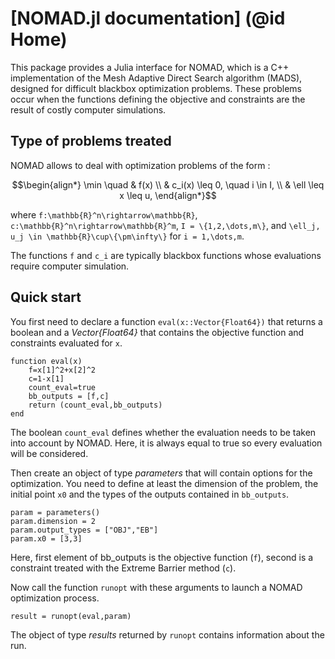 # [NOMAD.jl documentation] (@id Home)

This package provides a Julia interface for NOMAD, which is a C++ implementation of the Mesh Adaptive Direct Search algorithm (MADS), designed for difficult blackbox optimization problems. These problems occur when the functions defining the objective and constraints are the result of costly computer simulations.

## Type of problems treated

NOMAD allows to deal with optimization problems of the form :

```math
\begin{align*}
\min \quad & f(x) \\
& c_i(x) \leq 0, \quad i \in I, \\
& \ell \leq x \leq u,
\end{align*}
```

where ``f:\mathbb{R}^n\rightarrow\mathbb{R}``,
``c:\mathbb{R}^n\rightarrow\mathbb{R}^m``,
``I = \{1,2,\dots,m\}``,
and
``\ell_j, u_j \in \mathbb{R}\cup\{\pm\infty\}``
for ``i = 1,\dots,m``.

The functions ``f`` and ``c_i`` are typically blackbox functions whose evaluations require computer simulation.

## Quick start

You first need to declare a function `eval(x::Vector{Float64})` that returns a boolean and a *Vector{Float64}* that contains the objective function and constraints evaluated for `x`.

    function eval(x)
        f=x[1]^2+x[2]^2
        c=1-x[1]
        count_eval=true
        bb_outputs = [f,c]
        return (count_eval,bb_outputs)
    end

The boolean `count_eval` defines whether the evaluation needs to be taken into account by NOMAD. Here, it is always equal to true so every evaluation will be considered.

Then create an object of type *parameters* that will contain options for the optimization. You need to define at least the dimension of the problem, the initial point `x0` and the types of the outputs contained in `bb_outputs`.

    param = parameters()
    param.dimension = 2
    param.output_types = ["OBJ","EB"]
    param.x0 = [3,3]

Here, first element of bb_outputs is the objective function (`f`), second is a constraint treated with the Extreme Barrier method (`c`).

Now call the function `runopt` with these arguments to launch a NOMAD optimization process.

    result = runopt(eval,param)

The object of type *results* returned by `runopt` contains information about the run.
